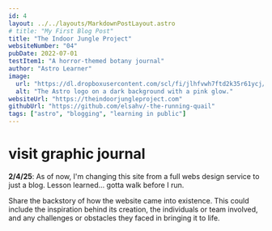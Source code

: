 ```yaml
---
id: 4
layout: ../../layouts/MarkdownPostLayout.astro
# title: "My First Blog Post"
title: "The Indoor Jungle Project"
websiteNumber: "04"
pubDate: 2022-07-01
testItem1: "A horror-themed botany journal"
author: "Astro Learner"
image:
  url: "https://dl.dropboxusercontent.com/scl/fi/jlhfvwh7ftd2k35r61ycj/plants5.jpg?rlkey=1arbo741cwzyyzx1t6vtvfjmm&st=1uo0cmjn&dl=0"
  alt: "The Astro logo on a dark background with a pink glow."
websiteUrl: "https://theindoorjungleproject.com"
githubUrl: "https://github.com/elsahv/-the-running-quail"
tags: ["astro", "blogging", "learning in public"]
---
```


# visit graphic journal

**2/4/25**: As of now, I'm changing this site from a full webs design service to just a blog. Lesson learned... gotta walk before I run.

Share the backstory of how the website came into existence. This could include the inspiration behind its creation, the individuals or team involved, and any challenges or obstacles they faced in bringing it to life.
